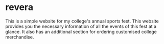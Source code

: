 # revera
This is a simple website for my college's annual sports fest. This website provides you the necessary information of all the events of this fest at a glance. It also has an additional section for ordering customised college merchandise.
